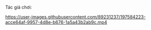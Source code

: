 Tác giả chơi: 



https://user-images.githubusercontent.com/89231237/197584223-acce64af-9957-4d8e-b676-1a5a43b2ab9c.mp4

